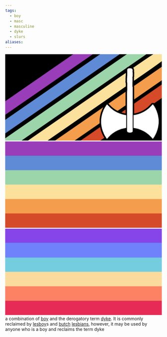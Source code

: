 ```yaml
---
tags:
  - boy
  - masc
  - masculine
  - dyke
  - slurs
aliases: 
---
```

![boydyke.png](../../images/boydyke.png)![boydyke simplified.png](../../images/boydyke%20simplified.png)![boydyke alt.png](../../images/boydyke%20alt.png)a combination of [boy](https://lgbtqia.wiki/wiki/Male "Male") and the derogatory term [dyke](https://lgbtqia.wiki/wiki/Dyke "Dyke"). It is commonly reclaimed by [lesboy](./lesboy.md)s and [butch](https://lgbtqia.wiki/wiki/Butch "Butch") [lesbians](https://lgbtqia.wiki/wiki/Lesbian "Lesbian"), however, it may be used by anyone who is a boy and reclaims the term dyke